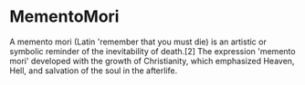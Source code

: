 # MementoMori
A memento mori (Latin 'remember that you must die) is an artistic or symbolic reminder of the inevitability of death.[2] The expression 'memento mori' developed with the growth of Christianity, which emphasized Heaven, Hell, and salvation of the soul in the afterlife.
